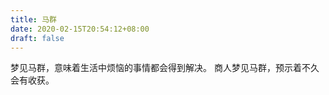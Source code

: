 ```yaml
---
title: 马群
date: 2020-02-15T20:54:12+08:00
draft: false
---
```


梦见马群，意味着生活中烦恼的事情都会得到解决。
商人梦见马群，预示着不久会有收获。
